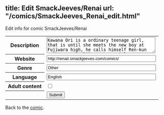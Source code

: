 title: Edit SmackJeeves/Renai
url: "/comics/SmackJeeves_Renai_edit.html"
---
Edit info for comic SmackJeeves/Renai

<form name="comic" action="http://gaepostmail.appspot.com/comic/" method="post">
<table class="comicinfo">
<tr>
<th>Description</th><td><textarea name="description" cols="40" rows="3">Kawana Ori is a ordinary teenage girl, that is until she meets the new boy at Fujiwara high, he calls himself Ren-kun an he says he likes &quot;pure&quot; girls. But what Kawana doesnt know is that Ren is a 1000 year old vampire who can only drink the blood of &quot;pure&quot; girls.</textarea></td>
</tr>
<tr>
<th>Website</th><td><input type="text" name="url" value="http://renaii.smackjeeves.com/comics/" size="40"/></td>
</tr>
<tr>
<th>Genre</th><td><input type="text" name="genre" value="Other" size="40"/></td>
</tr>
<tr>
<th>Language</th><td><input type="text" name="language" value="English" size="40"/></td>
</tr>
<tr>
<th>Adult content</th><td><input type="checkbox" name="adult" value="adult" /></td>
</tr>
<tr>
<th></th><td>
<input type="hidden" name="comic" value="SmackJeeves_Renai" />
<input type="submit" name="submit" value="Submit" />
</td>
</tr>
</table>
</form>

Back to the [comic](SmackJeeves_Renai.html).
